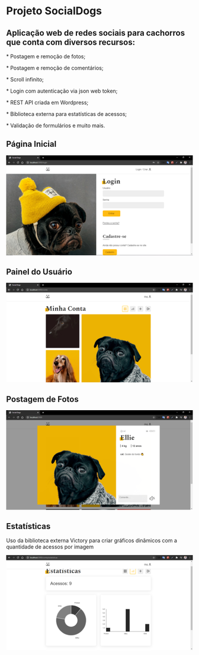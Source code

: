 <h1>Projeto SocialDogs</h1>

<h2>Aplicação web de redes sociais para cachorros que conta com diversos recursos:</h2>

<p>* Postagem e remoção de fotos;</p>
<p>* Postagem e remoção de comentários;</p>
<p>* Scroll infinito;</p>
<p>* Login com autenticação via json web token;</p>
<p>* REST API criada em Wordpress;</p>
<p>* Biblioteca externa para estatísticas de acessos;</p>
<p>* Validação de formulários e muito mais.</p>

<h2>Página Inicial</h2>

![](.github/img_home.PNG)

<h2>Painel do Usuário</h2>

![](.github/img_profile.PNG)

<h2>Postagem de Fotos</h2>

![](.github/img_comments.PNG)

<h2>Estatísticas</h2>
<p>Uso da biblioteca externa Victory para criar gráficos dinâmicos com a quantidade de acessos por imagem<p>

![](.github/img_lib.PNG)
